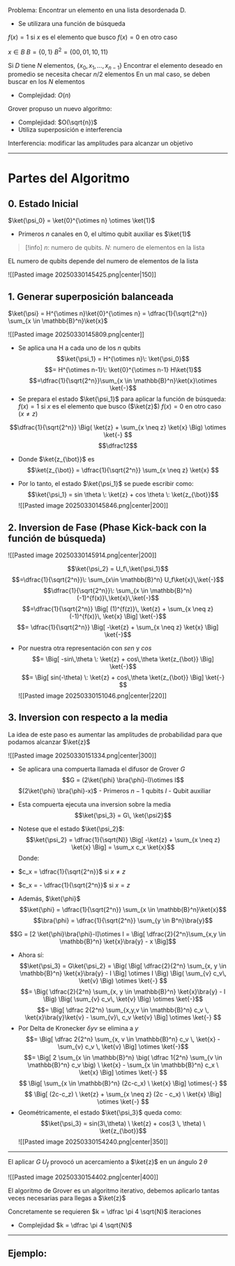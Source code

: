 Problema: Encontrar un elemento en una lista desordenada D.
- Se utilizara una función de búsqueda

$f(x) = 1$  si $x$ es el elemento que busco
$f(x) = 0$  en otro caso

$x \in B$
$B = \{0, 1\}$
$B^2 = \{00, 01, 10, 11\}$

Si $D$ tiene $N$ elementos, $\{x_0, x_1, ..., x_{n-1}\}$
Encontrar el elemento deseado en promedio se necesita checar $n/2$ elementos
En un mal caso, se deben buscar en los $N$ elementos

- Complejidad: $O(n)$

Grover propuso un nuevo algoritmo:
- Complejidad: $O(\sqrt{n})$
- Utiliza superposición e interferencia

Interferencia: modificar las amplitudes para alcanzar un objetivo
___
# Partes del Algoritmo

## 0. Estado Inicial

$\ket{\psi_0} = \ket{0}^{\otimes n} \otimes \ket{1}$
- Primeros $n$ canales en 0, el ultimo qubit auxiliar es $\ket{1}$

>[!info] $n$: numero de qubits. $N$: numero de elementos en la lista

EL numero de qubits depende del numero de elementos de la lista 

![[Pasted image 20250330145425.png|center|150]]

## 1. Generar superposición balanceada

$\ket{\psi} = H^{\otimes n}\ket{0}^{\otimes n} = \dfrac{1}{\sqrt{2^n}} \sum_{x \in \mathbb{B}^n}\ket{x}$

![[Pasted image 20250330145809.png|center]]

- Se aplica una H a cada uno de los $n$ qubits
$$\ket{\psi_1} = H^{\otimes n}\: \ket{\psi_0}$$
$$= H^{\otimes n-1}\: \ket{0}^{\otimes n-1} H\ket{1}$$
$$=\dfrac{1}{\sqrt{2^n}}\sum_{x \in \mathbb{B}^n}\ket{x}\otimes \ket{-}$$
- Se prepara el estado $\ket{\psi_1}$ para aplicar la función de búsqueda:
$f(x) = 1$  si $x$ es el elemento que busco  ($\ket{z}$)
$f(x) = 0$  en otro caso  ($x \neq z$)

$$\dfrac{1}{\sqrt{2^n}} \Big( \ket{z} + \sum_{x \neq z} \ket{x} \Big) \otimes \ket{-} $$
$$\dfrac12$$

- Donde $\ket{z_{\bot}}$ es
$$\ket{z_{\bot}} = \dfrac{1}{\sqrt{2^n}} \sum_{x \neq z} \ket{x} $$

- Por lo tanto, el estado $\ket{\psi_1}$ se puede escribir como:
$$\ket{\psi_1} = sin \theta \: \ket{z} + cos \theta \: \ket{z_{\bot}}$$
![[Pasted image 20250330145846.png|center|200]]

## 2. Inversion de Fase (Phase Kick-back con la función de búsqueda)

![[Pasted image 20250330145914.png|center|200]]

$$\ket{\psi_2} = U_f\,\ket{\psi_1}$$
$$=\dfrac{1}{\sqrt{2^n}}\: \sum_{x\in \mathbb{B}^n} U_f\ket{x}\,\ket{-}$$
$$\dfrac{1}{\sqrt{2^n}}\: \sum_{x \in \mathbb{B}^n} (-1)^{f(x)}\,\ket{x}\,\ket{-}$$
$$=\dfrac{1}{\sqrt{2^n}} \Big[ (1)^{f(z)}\, \ket{z} + \sum_{x \neq z} (-1)^{f(x)}\, \ket{x} \Big] \ket{-}$$
$$= \dfrac{1}{\sqrt{2^n}} \Big[ -\ket{z} + \sum_{x \neq z} \ket{x} \Big] \ket{-}$$

- Por nuestra otra representación con $sen$ y $cos$
$$= \Big[ -sin\,\theta \: \ket{z} + cos\,\theta \ket{z_{\bot}} \Big] \ket{-}$$
$$= \Big[ sin(-\theta) \: \ket{z} + cos\,\theta \ket{z_{\bot}} \Big] \ket{-} $$
![[Pasted image 20250330151046.png|center|220]]


## 3. Inversion con respecto a la media

La idea de este paso es aumentar las amplitudes de probabilidad para que podamos alcanzar $\ket{z}$

![[Pasted image 20250330151334.png|center|300]]

- Se aplicara una compuerta llamada el difusor de Grover $G$
$$G = (2\ket{\phi} \bra{\phi}-I)\otimes I$$
$(2\ket{\phi} \bra{\phi}-x)$ - Primeros $n-1$ qubits
$I$ - Qubit auxiliar

- Esta compuerta ejecuta una inversion sobre la media
$$\ket{\psi_3} = G\, \ket{\psi2}$$

- Notese que el estado $\ket{\psi_2}$:
$$\ket{\psi_2} = \dfrac{1}{\sqrt{N}} \Big[ -\ket{z} + \sum_{x \neq z} \ket{x} \Big] 
= \sum_x c_x \ket{x}$$
Donde:
- $c_x = \dfrac{1}{\sqrt{2^n}}$  si  $x\neq z$
- $c_x = - \dfrac{1}{\sqrt{2^n}}$  si  $x = z$

- Además, $\ket{\phi}$
$$\ket{\phi} = \dfrac{1}{\sqrt{2^n}} \sum_{x \in \mathbb{B}^n}\ket{x}$$
$$\bra{\phi} = \dfrac{1}{\sqrt{2^n}} \sum_{y \in B^n}\bra{y}$$

$$G = [2 \ket{\phi}\bra{\phi}-I]\otimes I = \Big[ \dfrac{2}{2^n}\sum_{x,y \in \mathbb{B}^n} \ket{x}\bra{y} - x \Big]$$
- Ahora sí:
$$\ket{\psi_3} = G\ket{\psi_2} = \Big( \Big[ \dfrac{2}{2^n} \sum_{x, y \in \mathbb{B}^n} \ket{x}\bra{y} - I \Big] \otimes I \Big) \Big( \sum_{v} c_v\, \ket{v} \Big) \otimes \ket{-} $$
$$= \Big(  \dfrac{2}{2^n} \sum_{x, y \in \mathbb{B}^n} \ket{x}\bra{y} - I  \Big) \Big( \sum_{v} c_v\, \ket{v} \Big) \otimes \ket{-}$$
$$= \Big[ \dfrac 2{2^n} \sum_{x,y,v \in \mathbb{B}^n} c_v \, \ket{x}\bra{y}\ket{v} - \sum_{v}\, c_v \ket{v} \Big] \otimes \ket{-} $$
- Por Delta de Kronecker  $\delta yv$ se elimina a $y$
$$= \Big[ \dfrac 2{2^n} \sum_{x, v \in \mathbb{B}^n} c_v \, \ket{x} - \sum_{v} c_v \, \ket{v} \Big] \otimes \ket{-}$$
$$= \Big[ 2 \sum_{x \in \mathbb{B}^n} \big( \dfrac 1{2^n} \sum_{v \in \mathbb{B}^n} c_v \big) \
\ket{x} - \sum_{x \in \mathbb{B}^n} c_x \ \ket{x} \Big] \otimes \ket{-} $$
$$ \Big[ \sum_{x \in \mathbb{B}^n} (2c-c_x) \ \ket{x} \Big] \otimes{-} $$
$$ \Big[ (2c-c_z) \ \ket{z} + \sum_{x \neq z} (2c - c_x) \ \ket{x} \Big] \otimes \ket{-} $$
- Geométricamente, el estado $\ket{\psi_3}$ queda como:
$$\ket{\psi_3} = sin(3\,\theta) \ \ket{z} + cos(3 \, \theta) \ \ket{z_{\bot}}$$
![[Pasted image 20250330154240.png|center|350]]

___
El aplicar $G \ U_f$  provocó un acercamiento a $\ket{z}$ en un ángulo $2\, \theta$

![[Pasted image 20250330154402.png|center|400]]

El algoritmo de Grover es un algoritmo iterativo, debemos aplicarlo tantas veces necesarias para llegas a $\ket{z}$

Concretamente se requieren $k = \dfrac \pi 4 \sqrt{N}$  iteraciones

- Complejidad $k = \dfrac \pi 4 \sqrt{N}$

___
## Ejemplo:

